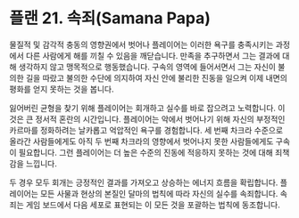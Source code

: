 # 플랜 21. 속죄(Samana Papa)

물질적 및 감각적 충동의 영향권에서 벗어나 플레이어는 이러한 욕구를 충족시키는 과정에서 다른 사람에게 해를 끼칠 수 있음을 깨닫습니다. 만족을 추구하면서 그는 결과에 대해 생각하지 않고 맹목적으로 행동했습니다. 구속의 영역에 들어서면서 그는 자신이 불의한 길을 따랐고 불의한 수단에 의지하여 자신 안에 불리한 진동을 일으켜 이제 내면의 평화를 얻지 못하는 것을 봅니다.

잃어버린 균형을 찾기 위해 플레이어는 회개하고 실수를 바로 잡으려고 노력합니다. 이것은 큰 정서적 혼란의 시간입니다. 플레이어는 악에서 벗어나기 위해 자신의 부정적인 카르마를 정화하려는 날카롭고 억압적인 욕구를 경험합니다. 세 번째 차크라 수준으로 올라간 사람들에게도 아직 두 번째 차크라의 영향에서 벗어나지 못한 사람들에게도 구속이 필요합니다. 그런 플레이어는 더 높은 수준의 진동에 적응하지 못하는 것에 대해 죄책감을 느낍니다.

두 경우 모두 회개는 긍정적인 결과를 가져오고 상승하는 에너지 흐름을 확립합니다. 플레이어는 모든 사물과 현상의 본질인 달마의 법칙에 따라 자신의 실수를 속죄합니다. 속죄는 게임 보드에서 다음 세포로 표현되는 이 모든 것을 포괄하는 법칙에 동조합니다.
